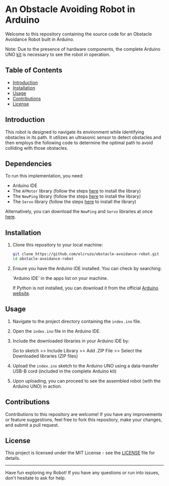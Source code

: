 # An Obstacle Avoiding Robot in Arduino

Welcome to this repository containing the source code for an Obstacle Avoidance Robot built in Arduino.

Note: Due to the presence of hardware components, the complete Arduino UNO [kit](https://store.arduino.cc/products/arduino-starter-kit-multi-language) is necessary to see the robot in operation.

## Table of Contents

- [Introduction](#introduction)
- [Installation](#installation)
- [Usage](#usage)
- [Contributions](#contributions)
- [License](#license)

## Introduction

This robot is designed to navigate its environment while identifying obstacles in its path. It utilizes an ultrasonic sensor to detect obstacles and then employs the following code to determine the optimal path to avoid colliding with those obstacles.

## Dependencies

To run this implementation, you need:

- Arduino IDE
- The `AFMotor` library (follow the steps [here](https://learn.adafruit.com/adafruit-motor-shield/library-install) to install the library)
- The `NewPing` library (follow the steps [here](https://github.com/livetronic/Arduino-NewPing) to install the library)
- The `Servo` library (follow the steps [here](https://github.com/arduino-libraries/Servo.git) to install the library)

Alternatively, you can download the `NewPing` and `Servo` libraries at once [here](https://drive.google.com/drive/folders/1lqiFnQzWBFHUvfqWoi74inQqqap2ES35?usp=sharing).

## Installation

1. Clone this repository to your local machine:

   ```bash
   git clone https://github.com/elcruzo/obstacle-avoidance-robot.git
   cd obstacle-avoidance-robot
   ```

2. Ensure you have the Arduino IDE installed. You can check by searching:
   
   'Arduino IDE' in the apps list on your machine.

   If Python is not installed, you can download it from the official [Arduino website](https://www.arduino.cc/en/software/).

## Usage

1. Navigate to the project directory containing the `index.ino` file.

2. Open the `index.ino` file in the Arduino IDE.

3. Include the downloaded libraries in your Arduino IDE by:
   
   Go to sketch >> Include Library >> Add .ZIP File >> Select the Downloaded libraries (ZIP files)

4. Upload the `index.ino` sketch to the Arduino UNO using a data-transfer USB-B cord (included in the complete Arduino kit)

5. Upon uploading, you can proceed to see the assembled robot (with the Arduino UNO) in action.

## Contributions

Contributions to this repository are welcome! If you have any improvements or feature suggestions, feel free to fork this repository, make your changes, and submit a pull request.

## License

This project is licensed under the MIT License - see the [LICENSE](LICENSE) file for details.

---

Have fun exploring my Robot! If you have any questions or run into issues, don't hesitate to ask for help.
